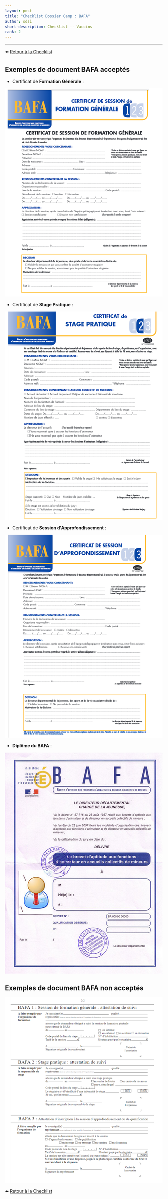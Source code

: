 ```yaml
---
layout: post
title: "Checklist Dossier Camp : BAFA"
author: sdsi
short-description: Checklist -- Vaccins
rank: 2
---
```


-----

:arrow_left: [Retour à la Checklist](../checklist.md)

## Exemples de document BAFA acceptés

- Certificat de **Formation Générale** :

<img src="../../../assets/admin/bafaOK-1.png" class="imgCenter">

- Certificat de **Stage Pratique** :

<img src="../../../assets/admin/bafaOK-2.png" class="imgCenter">

- Certificat de **Session d'Approfondissement** :

<img src="../../../assets/admin/bafaOK-3.png" class="imgCenter">

- **Diplôme du BAFA** :

<img src="../../../assets/admin/bafaOK-4.png" class="imgCenter">

## Exemples de document BAFA **non** acceptés

<img src="../../../assets/admin/bafaNonOK-1.png" class="imgCenter">

:arrow_left: [Retour à la Checklist](../checklist.md)
